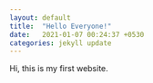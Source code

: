 ```yaml
---
layout: default
title:  "Hello Everyone!"
date:   2021-01-07 00:24:37 +0530
categories: jekyll update
---
```

Hi, this is my first website.
